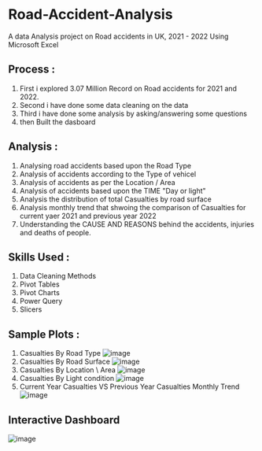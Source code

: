 # Road-Accident-Analysis
A data Analysis project on Road accidents in UK, 2021 - 2022  Using Microsoft Excel

## Process :
1. First i explored 3.07 Million Record on  Road accidents for 2021 and 2022.
2. Second i have done some data cleaning on the data
3. Third i have done some analysis by asking/answering some questions
4. then Built the dasboard
## Analysis :
1. Analysing road accidents based upon the Road Type
2. Analysis of accidents according to the Type of vehicel
3. Analysis of accidents as per the Location / Area
4. Analysis of accidents based upon the TIME "Day or light"
5. Analysis the distribution of total Casualties by road surface
6. Analysis monthly trend that shwoing the comparison of Casualties for current yaer 2021 and previous year 2022
7. Understanding the CAUSE AND REASONS behind the accidents, injuries and deaths of people.
## Skills Used :
1. Data Cleaning Methods
2. Pivot Tables
3. Pivot Charts
4. Power Query
5. Slicers
## Sample Plots :
1. Casualties By Road Type
   ![image](https://github.com/Minaaa01/Road-Accident-Analysis/assets/109883250/5c606eac-af78-498b-a207-72b0fe7651fe)
2. Casualties By Road Surface
   ![image](https://github.com/Minaaa01/Road-Accident-Analysis/assets/109883250/5faf4688-5ee4-42e2-8d25-650f88dfe6e5)
3. Casualties By Location \ Area
   ![image](https://github.com/Minaaa01/Road-Accident-Analysis/assets/109883250/59ebc0f2-fc3b-46f0-96c7-af404385db87)
4. Casualties By Light condition
   ![image](https://github.com/Minaaa01/Road-Accident-Analysis/assets/109883250/30153539-a54a-42f5-a1f1-d716c609b133)
5. Current Year Casualties VS Previous Year Casualties Monthly Trend
   ![image](https://github.com/Minaaa01/Road-Accident-Analysis/assets/109883250/6cd58dbd-b1f1-4ba2-8fbe-528114f9ab74)
## Interactive Dashboard
![image](https://github.com/Minaaa01/Road-Accident-Analysis/assets/109883250/d8e7718a-dd85-4dab-beb5-7b3b88b5fdc1)






